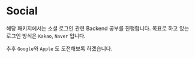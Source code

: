 # Social

해당 패키지에서는 소셜 로그인 관련 Backend 공부를 진행합니다.
목표로 하고 있는 로그인 방식은 `Kakao`, `Naver` 입니다.

추후 `Google`와 `Apple` 도 도전해보록 하겠습니다.